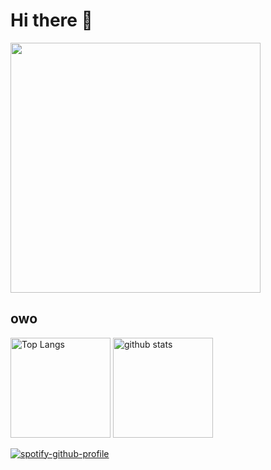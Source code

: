<h1>Hi there 👋</h1>
<p align="left">
  <img alt="" width="400" src="https://c.tenor.com/_QoCVxy3CsoAAAAC/symphogear-senki-zesshou-symphogear.gif">
</p>

<h2>owo</h2>
<p align="left"> 
  <img alt="Top Langs" height="160px" src="https://github-readme-stats.vercel.app/api/top-langs/?username=murakamiren&layout=compact&show_icons=true&theme=onedark" />
  <img alt="github stats" height="160px" src="https://github-readme-stats.vercel.app/api?username=murakamiren&theme=onedark&show_icons=ture" />
</p>

[![spotify-github-profile](https://spotify-github-profile.vercel.app/api/view?uid=nevzboi&cover_image=true&theme=default&bar_color=53b14f&bar_color_cover=false)](https://github.com/kittinan/spotify-github-profile)
